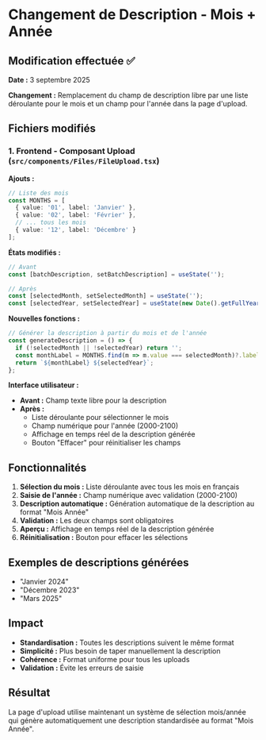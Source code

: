 # Changement de Description - Mois + Année

## Modification effectuée ✅

**Date :** 3 septembre 2025

**Changement :** Remplacement du champ de description libre par une liste déroulante pour le mois et un champ pour l'année dans la page d'upload.

## Fichiers modifiés

### 1. **Frontend - Composant Upload** (`src/components/Files/FileUpload.tsx`)

**Ajouts :**
```typescript
// Liste des mois
const MONTHS = [
  { value: '01', label: 'Janvier' },
  { value: '02', label: 'Février' },
  // ... tous les mois
  { value: '12', label: 'Décembre' }
];
```

**États modifiés :**
```typescript
// Avant
const [batchDescription, setBatchDescription] = useState('');

// Après
const [selectedMonth, setSelectedMonth] = useState('');
const [selectedYear, setSelectedYear] = useState(new Date().getFullYear().toString());
```

**Nouvelles fonctions :**
```typescript
// Générer la description à partir du mois et de l'année
const generateDescription = () => {
  if (!selectedMonth || !selectedYear) return '';
  const monthLabel = MONTHS.find(m => m.value === selectedMonth)?.label;
  return `${monthLabel} ${selectedYear}`;
};
```

**Interface utilisateur :**
- **Avant :** Champ texte libre pour la description
- **Après :** 
  - Liste déroulante pour sélectionner le mois
  - Champ numérique pour l'année (2000-2100)
  - Affichage en temps réel de la description générée
  - Bouton "Effacer" pour réinitialiser les champs

## Fonctionnalités

1. **Sélection du mois :** Liste déroulante avec tous les mois en français
2. **Saisie de l'année :** Champ numérique avec validation (2000-2100)
3. **Description automatique :** Génération automatique de la description au format "Mois Année"
4. **Validation :** Les deux champs sont obligatoires
5. **Aperçu :** Affichage en temps réel de la description générée
6. **Réinitialisation :** Bouton pour effacer les sélections

## Exemples de descriptions générées

- "Janvier 2024"
- "Décembre 2023"
- "Mars 2025"

## Impact

- **Standardisation :** Toutes les descriptions suivent le même format
- **Simplicité :** Plus besoin de taper manuellement la description
- **Cohérence :** Format uniforme pour tous les uploads
- **Validation :** Évite les erreurs de saisie

## Résultat

La page d'upload utilise maintenant un système de sélection mois/année qui génère automatiquement une description standardisée au format "Mois Année".

